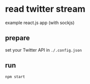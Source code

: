 # read twitter stream

example react.js app (with sockjs)

## prepare

set your Twitter API in `./.config.json`

## run

```
npm start
```
